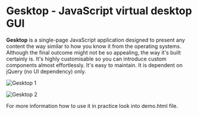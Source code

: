 # Gesktop - JavaScript virtual desktop GUI

**Gesktop** is a single-page JavaScript application designed to present any content the way similar to how you know it from the operating systems. Although the final outcome might not be so appealing, the way it's built certainly is. It's highly customisable so you can introduce custom components almost effortlessly. It's easy to maintain. It is dependent on jQuery (no UI dependency) only.

![Gesktop 1](http://s29.postimg.org/9c1kx08dj/image.png)

![Gesktop 2](http://s27.postimg.org/nm204jmfn/image.png)

For more information how to use it in practice look into demo.html file.
